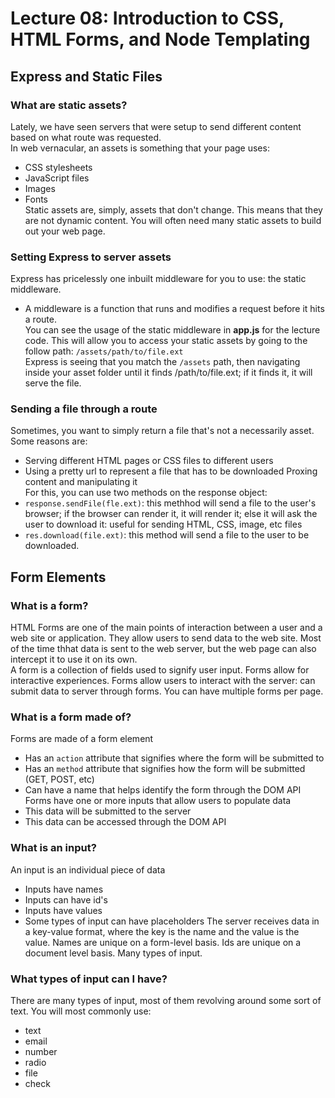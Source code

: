 # Lecture 08: Introduction to CSS, HTML Forms, and Node Templating

## Express and Static Files

### What are static assets?

Lately, we have seen servers that were setup to send different content based on what route was requested.  
In web vernacular, an assets is something that your page uses:

- CSS stylesheets
- JavaScript files
- Images
- Fonts  
  Static assets are, simply, assets that don't change. This means that they are not dynamic content. You will often need many static assets to build out your web page.

### Setting Express to server assets

Express has pricelessly one inbuilt middleware for you to use: the static middleware.

- A middleware is a function that runs and modifies a request before it hits a route.  
  You can see the usage of the static middleware in **app.js** for the lecture code. This will allow you to access your static assets by going to the follow path: `/assets/path/to/file.ext`  
  Express is seeing that you match the `/assets` path, then navigating inside your asset folder until it finds /path/to/file.ext; if it finds it, it will serve the file.

### Sending a file through a route

Sometimes, you want to simply return a file that's not a necessarily asset. Some reasons are:

- Serving different HTML pages or CSS files to different users
- Using a pretty url to represent a file that has to be downloaded
  Proxing content and manipulating it  
  For this, you can use two methods on the response object:
- `response.sendFile(fle.ext)`: this methhod will send a file to the user's browser; if the browser can render it, it will render it; else it will ask the user to download it: useful for sending HTML, CSS, image, etc files
- `res.download(file.ext)`: this method will send a file to the user to be downloaded.

## Form Elements

### What is a form?

HTML Forms are one of the main points of interaction between a user and a web site or application. They allow users to send data to the web site. Most of the time thhat data is sent to the web server, but the web page can also intercept it to use it on its own.  
A form is a collection of fields used to signify user input. Forms allow for interactive experiences. Forms allow users to interact with the server: can submit data to server through forms. You can have multiple forms per page.

### What is a form made of?

Forms are made of a form element

- Has an `action` attribute that signifies where the form will be submitted to
- Has an `method` attribute that signifies how the form will be submitted (GET, POST, etc)
- Can have a name that helps identify the form through the DOM API  
  Forms have one or more inputs that allow users to populate data
- This data will be submitted to the server
- This data can be accessed through the DOM API

### What is an input?

An input is an individual piece of data

- Inputs have names
- Inputs can have id's
- Inputs have values
- Some types of input can have placeholders
  The server receives data in a key-value format, where the key is the name and the value is the value. Names are unique on a form-level basis. Ids are unique on a document level basis. Many types of input.

### What types of input can I have?

There are many types of input, most of them revolving around some sort of text. You will most commonly use:

- text
- email
- number
- radio
- file
- check
